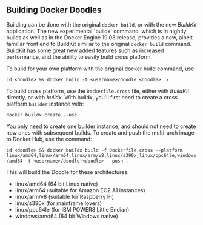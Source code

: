 ## Building Docker Doodles

Building can be done with the original `docker build`, or with the new _BuildKit_ application. The new
experimental 'buildx' command, which is in nightly builds as well as in the Docker Engine 19.03 release,
provides a new, albeit familiar front end to BuildKit similar to the original `docker build` command.
BuildKit has some great new added features such as increased performance, and the ability to easily build
cross platform.

To build for your own platform with the original docker build command, use:

`cd <doodle> && docker build -t <username>/doodle:<doodle> ./`

To build cross platform, use the `Dockerfile.cross` file, either with _BuildKit_ directly, or with _buildx_.
With buildx, you'll first need to create a cross platform `builder` instance with:

`docker buildx create --use`

You only need to create one builder instance, and should not need to create new ones with subsequent
builds. To create and push the multi-arch image to Docker Hub, use the command:

`cd <doodle> && docker buildx build -f Dockerfile.cross --platform linux/amd64,linux/arm64,linux/arm/v8,linux/s390x,linux/ppc64le,windows/amd64 -t <username>/doodle:<doodle> --push .`

This will build the Doodle for these architectures:

- linux/amd64 (64 bit Linux native)
- linux/arm64 (suitable for Amazon EC2 A1 instances)
- linux/arm/v8 (suitable for Raspberry Pi)
- linux/s390x (for mainframe lovers)
- linux/ppc64le (for IBM POWER8 Little Endian)
- windows/amd64 (64 bit Windows native)
